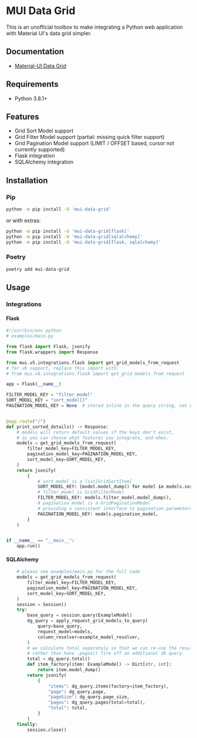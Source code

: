 # MUI Data Grid

This is an unofficial toolbox to make integrating a Python web application with Material UI's data grid simpler.

## Documentation

- [Material-UI Data Grid](https://mui.com/x/react-data-grid/)

## Requirements

- Python 3.8.1+

## Features

- Grid Sort Model support
- Grid Filter Model support (partial: missing quick filter support)
- Grid Pagination Model support (LIMIT / OFFSET based, cursor not currently supported)
- Flask integration
- SQLAlchemy integration

## Installation

### Pip

```sh
python -m pip install -U 'mui-data-grid'
```

or with extras:

```sh
python -m pip install -U 'mui-data-grid[flask]'
python -m pip install -U 'mui-data-grid[sqlalchemy]'
python -m pip install -U 'mui-data-grid[flask, sqlalchemy]'
```

### Poetry

```sh
poetry add mui-data-grid
```

## Usage

### Integrations

#### Flask

```python
#!/usr/bin/env python
# examples/main.py

from flask import Flask, jsonify
from flask.wrappers import Response

from mui.v5.integrations.flask import get_grid_models_from_request
# for v6 support, replace this import with:
# from mui.v6.integrations.flask import get_grid_models_from_request

app = Flask(__name__)

FILTER_MODEL_KEY = "filter_model"
SORT_MODEL_KEY = "sort_model[]"
PAGINATION_MODEL_KEY = None  # stored inline in the query string, not encoded as an obj


@app.route("/")
def print_sorted_details() -> Response:
    # models will return default values if the keys don't exist,
    # so you can choose what features you integrate, and when.
    models = get_grid_models_from_request(
        filter_model_key=FILTER_MODEL_KEY,
        pagination_model_key=PAGINATION_MODEL_KEY,
        sort_model_key=SORT_MODEL_KEY,
    )
    return jsonify(
        {
            # sort_model is a list[GridSortItem]
            SORT_MODEL_KEY: [model.model_dump() for model in models.sort_model],
            # filter_model is GridFilterModel
            FILTER_MODEL_KEY: models.filter_model.model_dump(),
            # pagination_model is a GridPaginationModel
            # providing a consistent interface to pagination parameters
            PAGINATION_MODEL_KEY: models.pagination_model,
        }
    )


if __name__ == "__main__":
    app.run()
```

#### SQLAlchemy

```python
    # please see examples/main.py for the full code
    models = get_grid_models_from_request(
        filter_model_key=FILTER_MODEL_KEY,
        pagination_model_key=PAGINATION_MODEL_KEY,
        sort_model_key=SORT_MODEL_KEY,
    )
    session = Session()
    try:
        base_query = session.query(ExampleModel)
        dg_query = apply_request_grid_models_to_query(
            query=base_query,
            request_model=models,
            column_resolver=example_model_resolver,
        )
        # we calculate total separately so that we can re-use the result
        # rather than have .pages() fire off an additional db query.
        total = dg_query.total()
        def item_factory(item: ExampleModel) -> Dict[str, int]:
            return item.model_dump()
        return jsonify(
            {
                "items": dg_query.items(factory=item_factory),
                "page": dg_query.page,
                "pageSize": dg_query.page_size,
                "pages": dg_query.pages(total=total),
                "total": total,
            }
        )
    finally:
        session.close()
```
